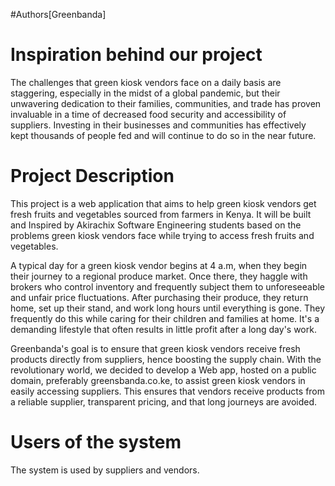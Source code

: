 #Authors[Greenbanda]

# Inspiration behind our project
The challenges that green kiosk vendors face on a daily basis are staggering, especially in the midst of a global pandemic, but their unwavering dedication to their families, communities, and trade has proven invaluable in a time of decreased food security and accessibility of suppliers. Investing in their businesses and communities has effectively kept thousands of people fed and will continue to do so in the near future.

# Project Description

This project is a web application that aims to help green kiosk vendors get  fresh fruits and vegetables sourced from farmers in Kenya. It will be built and Inspired by Akirachix Software Engineering students based on the problems green kiosk vendors face while trying to access fresh fruits and vegetables.

A typical day for a green kiosk vendor begins at 4 a.m, when they begin their journey to a regional produce market. Once there, they haggle with brokers who control inventory and frequently subject them to unforeseeable and unfair price fluctuations. After purchasing their produce, they return home, set up their stand, and work long hours until everything is gone. They frequently do this while caring for their children and families at home. It's a demanding lifestyle that often results in little profit after a long day's work.

Greenbanda's goal is to ensure that green kiosk vendors receive fresh products directly from suppliers, hence boosting the supply chain.
With the revolutionary world, we decided to develop a Web app, hosted on a public domain, preferably greensbanda.co.ke, to assist green kiosk vendors in easily accessing suppliers. This ensures that vendors receive products from a reliable supplier, transparent pricing, and that long journeys are avoided.
# Users of the system
The system is used by suppliers and vendors.
